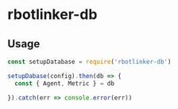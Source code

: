 # rbotlinker-db

## Usage

``` js
const setupDatabase = require('rbotlinker-db')

setupDabase(config).then(db => {
  const { Agent, Metric } = db

}).catch(err => console.error(err))
```
